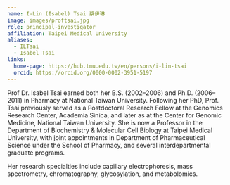 ```yaml
---
name: I-Lin (Isabel) Tsai 蔡伊琳
image: images/proftsai.jpg
role: principal-investigator
affiliation: Taipei Medical University
aliases:
  - ILTsai
  - Isabel Tsai
links:
  home-page: https://hub.tmu.edu.tw/en/persons/i-lin-tsai
  orcid: https://orcid.org/0000-0002-3951-5197
---
```


Prof Dr. Isabel Tsai earned both her B.S. (2002–2006) and Ph.D. (2006–2011) in Pharmacy at National Taiwan University. Following her PhD, Prof. Tsai previously served as a Postdoctoral Research Fellow at the Genomics Research Center, Academia Sinica, and later as at the Center for Genomic Medicine, National Taiwan University. She is now a Professor in the Department of Biochemistry & Molecular Cell Biology at Taipei Medical University, with joint appointments in Department of Pharmaceutical Science under the School of Pharmacy, and several interdepartmental graduate programs. 

Her research specialties include capillary electrophoresis, mass spectrometry, chromatography, glycosylation, and metabolomics.

